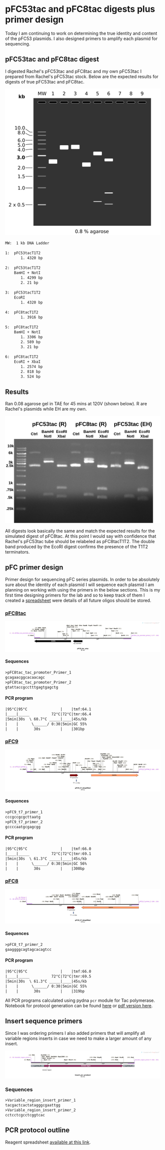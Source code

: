 # pFC53tac and pFC8tac digests plus primer design

Today I am continuing to work on determining the true identity and content
of the pFC53 plasmids. I also designed primers to amplify each plasmid for
sequencing.

## pFC53tac and pFC8tac digest

I digested Rachel's pFC53tac and pFC8tac and my own pFC53tac I prepared from
Rachel's pFC53tac stock. Below are the expected results for digests of true
pFC53tac and pFC8tac.

![](images/assorted/Gel_Image_pFC8tac_pFC53tac_EcoRI-Xba_BamHI-NotI_digest.png)

```
MW:  1 kb DNA Ladder

1:  pFC53tacT1T2
       1. 4320 bp

2:  pFC53tacT1T2
    BamHI + NotI
       1. 4299 bp
       2. 21 bp

3:  pFC53tacT1T2
    EcoRI
       1. 4320 bp

4:  pFC8tacT1T2
       1. 3916 bp

5:  pFC8tacT1T2
    BamHI + NotI
       1. 3306 bp
       2. 589 bp
       3. 21 bp

6:  pFC8tacT1T2
    EcoRI + XbaI
       1. 2574 bp
       2. 818 bp
       3. 524 bp
```

## Results

Ran 0.08 agarose gel in TAE for 45 mins at 120V (shown below). R are
Rachel's plasmids while EH are my own.

![](images/assorted/pFC53tac-pfc8tac-Rachel-ethan-digest-labeled.png)

All digests look basically the same and match the expected results for
the simulated digest of pFC8tac. At this point I would say with confidence
that Rachel's pFC53tac tube should be relabeled as pFC8tacT1T2. The double
band produced by the EcoRI digest confirms the presence of the T1T2 terminators.

## pFC primer design

Primer design for sequencing pFC series plasmids. In order to be absolutely
sure about the identity of each plasmid I will sequence each plasmid I am
planning on working with using the primers in the below sections.
This is my first time designing primers for the lab
and so to keep track of them I created a
[spreadsheet](https://docs.google.com/spreadsheets/d/1hC9VYnkETDaF73ewFpsUHhBizdWiu8ck4LPnwME005o/edit?usp=sharing) were details of all future oligos
should be stored.

### [pFC8tac](sequences/pFC8_t7_Amplified.dna)

![](images/assorted/pFC8_tac_amp_Map.png)

#### Sequences

```
>pFC8tac_tac_promoter_Primer_1
gcagaacggcacaacagc
>pFC8tac_tac_promoter_Primer_2
gtattaccgcctttgagtgagctg
```

#### PCR program

```
|95°C|95°C               |    |tmf:64.1
|____|_____          72°C|72°C|tmr:66.4
|5min|30s  \ 60.7°C _____|____|45s/kb
|    |      \______/ 0:30|5min|GC 55%
|    |       30s         |    |301bp
```

### [pFC9](sequences/pFC9_t7_Amplified.dna)

![](images/assorted/pFC9_t7_Amplified_Map.png)

#### Sequences

```
>pFC9_t7_primer_1
cccgccgcgcttaatg
>pFC9_t7_primer_2
gccccaatgcgagcgg
```

#### PCR program

```
|95°C|95°C               |    |tmf:66.0
|____|_____          72°C|72°C|tmr:69.1
|5min|30s  \ 61.3°C _____|____|45s/kb
|    |      \______/ 0:30|5min|GC 56%
|    |       30s         |    |300bp
```

### [pFC8](sequences/pFC8_tac_amp.dna)

![](images/assorted/pFC8_t7_Amplified_Map.png)

#### Sequences

```
>pFC8_t7_primer_2
gaaggggcagtagcacagtcc
```

#### PCR program

```
|95°C|95°C               |    |tmf:66.0
|____|_____          72°C|72°C|tmr:69.5
|5min|30s  \ 61.3°C _____|____|45s/kb
|    |      \______/ 0:30|5min|GC 55%
|    |       30s         |    |319bp
```

All PCR programs calculated using pydna `pcr` module for Tac polymerase.
Notebook for protocol generation can be found [here](notebooks/7-29-21-pcr-rxns.ipynb) or [pdf version here](notebooks/exported_notebooks/7-29-21-pcr-rxns.pdf).

## Insert sequence primers

Since I was ordering primers I also added primers that will amplify all variable regions inserts in case we need to make a larger amount of any
insert.

![](images/assorted/Insert_pcr_product_Map.png)

### Sequences

```
>Variable_region_insert_primer_1
tacgactcactatagggcgaattgg
>Variable_region_insert_primer_2
cctcctcgcctcggtcac
```

## PCR protocol outline

Reagent spreadsheet [available at this link](https://docs.google.com/spreadsheets/d/1C9dQ5NALOPIBd9vnqTwMcuQwFouvtItC6r6D7yj8_8g/edit?usp=sharing).
